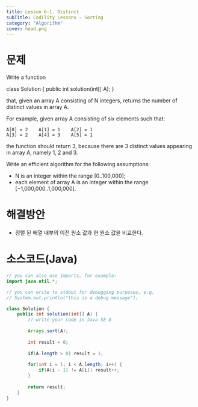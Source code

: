 ```yaml
---
title: Lesson 6-1. Distinct
subTitle: Codility Lessons ~ Sorting
category: "Algorithm"
cover: head.png
---
```


# 문제
Write a function

class Solution { public int solution(int[] A); }

that, given an array A consisting of N integers, returns the number of distinct values in array A.

For example, given array A consisting of six elements such that:

    A[0] = 2    A[1] = 1    A[2] = 1
    A[3] = 2    A[4] = 3    A[5] = 1
the function should return 3, because there are 3 distinct values appearing in array A, namely 1, 2 and 3.

Write an efficient algorithm for the following assumptions:

* N is an integer within the range [0..100,000];
* each element of array A is an integer within the range [−1,000,000..1,000,000].

# 해결방안
* 정렬 된 배열 내부의 이전 원소 값과 현 원소 값을 비교한다.

# 소스코드(Java)
```java
// you can also use imports, for example:
import java.util.*;

// you can write to stdout for debugging purposes, e.g.
// System.out.println("this is a debug message");

class Solution {
    public int solution(int[] A) {
        // write your code in Java SE 8
        
        Arrays.sort(A);
        
        int result = 0;
        
        if(A.length > 0) result = 1;
        
        for(int i = 1; i < A.length; i++) {
            if(A[i - 1] != A[i]) result++;
        }
        
        return result;
    }
}
```